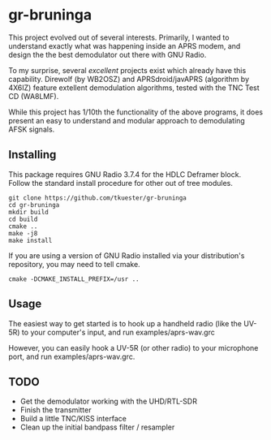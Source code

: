 # gr-bruninga

This project evolved out of several interests. Primarily, I wanted to
understand exactly what was happening inside an APRS modem, and design the
the best demodulator out there with GNU Radio.

To my surprise, several *excellent* projects exist which already have this
capability. Direwolf (by WB2OSZ) and APRSdroid/javAPRS (algorithm by 4X6IZ)
feature extellent demodulation algorithms, tested with the TNC Test CD
(WA8LMF). 

While this project has 1/10th the functionality of the above programs, it does
present an easy to understand and modular approach to demodulating AFSK
signals.

## Installing
This package requires GNU Radio 3.7.4 for the HDLC Deframer block. Follow the
standard install procedure for other out of tree modules.

    git clone https://github.com/tkuester/gr-bruninga
    cd gr-bruninga 
    mkdir build
    cd build
    cmake ..
    make -j8
    make install

If you are using a version of GNU Radio installed via your distribution's
repository, you may need to tell cmake.

    cmake -DCMAKE_INSTALL_PREFIX=/usr ..

## Usage
The easiest way to get started is to hook up a handheld radio (like the UV-5R)
to your computer's input, and run examples/aprs-wav.grc

However, you can easily hook a UV-5R (or other radio) to your microphone port, and
run examples/aprs-wav.grc.

## TODO
 * Get the demodulator working with the UHD/RTL-SDR
 * Finish the transmitter
 * Build a little TNC/KISS interface
 * Clean up the initial bandpass filter / resampler

